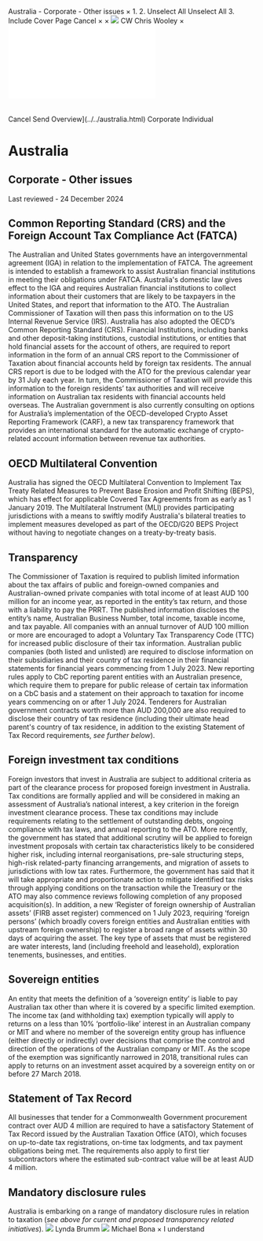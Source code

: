Australia - Corporate - Other issues
×
1.
2.
Unselect All
Unselect All
3.
Include Cover Page
Cancel
×
×
![](../../-/media/world-wide-tax-summaries/attachments/global---chris-wooley.ashx%3Frev=ac5e5f3223b34096b1afc2a6009c7320&revision=ac5e5f32-23b3-4096-b1af-c2a6009c7320&hash=859B7ADC84DC2CBEC9760E9E6EE7DE6D0A8BFCDF)
CW
Chris Wooley
×
![](other-issues.html)
######
Cancel
Send
Overview](../../australia.html)
Corporate
Individual
# Australia
## Corporate - Other issues
Last reviewed - 24 December 2024
## Common Reporting Standard (CRS) and the Foreign Account Tax Compliance Act (FATCA)
The Australian and United States governments have an intergovernmental agreement (IGA) in relation to the implementation of FATCA. The agreement is intended to establish a framework to assist Australian financial institutions in meeting their obligations under FATCA.
Australia's domestic law gives effect to the IGA and requires Australian financial institutions to collect information about their customers that are likely to be taxpayers in the United States, and report that information to the ATO. The Australian Commissioner of Taxation will then pass this information on to the US Internal Revenue Service (IRS).
Australia has also adopted the OECD’s Common Reporting Standard (CRS). Financial Institutions, including banks and other deposit-taking institutions, custodial institutions, or entities that hold financial assets for the account of others, are required to report information in the form of an annual CRS report to the Commissioner of Taxation about financial accounts held by foreign tax residents. The annual CRS report is due to be lodged with the ATO for the previous calendar year by 31 July each year. In turn, the Commissioner of Taxation will provide this information to the foreign residents’ tax authorities and will receive information on Australian tax residents with financial accounts held overseas.
The Australian government is also currently consulting on options for Australia’s implementation of the OECD-developed Crypto Asset Reporting Framework (CARF), a new tax transparency framework that provides an international standard for the automatic exchange of crypto-related account information between revenue tax authorities.
## OECD Multilateral Convention
Australia has signed the OECD Multilateral Convention to Implement Tax Treaty Related Measures to Prevent Base Erosion and Profit Shifting (BEPS), which has effect for applicable Covered Tax Agreements from as early as 1 January 2019. The Multilateral Instrument (MLI) provides participating jurisdictions with a means to swiftly modify Australia's bilateral treaties to implement measures developed as part of the OECD/G20 BEPS Project without having to negotiate changes on a treaty-by-treaty basis.
## Transparency
The Commissioner of Taxation is required to publish limited information about the tax affairs of public and foreign-owned companies and Australian-owned private companies with total income of at least AUD 100 million for an income year, as reported in the entity’s tax return, and those with a liability to pay the PRRT. The published information discloses the entity’s name, Australian Business Number, total income, taxable income, and tax payable.
All companies with an annual turnover of AUD 100 million or more are encouraged to adopt a Voluntary Tax Transparency Code (TTC) for increased public disclosure of their tax information.
Australian public companies (both listed and unlisted) are required to disclose information on their subsidiaries and their country of tax residence in their financial statements for financial years commencing from 1 July 2023.
New reporting rules apply to CbC reporting parent entities with an Australian presence, which require them to prepare for public release of certain tax information on a CbC basis and a statement on their approach to taxation for income years commencing on or after 1 July 2024.
Tenderers for Australian government contracts worth more than AUD 200,000 are also required to disclose their country of tax residence (including their ultimate head parent's country of tax residence, in addition to the existing Statement of Tax Record requirements, *see further below*).
## Foreign investment tax conditions
Foreign investors that invest in Australia are subject to additional criteria as part of the clearance process for proposed foreign investment in Australia. Tax conditions are formally applied and will be considered in making an assessment of Australia’s national interest, a key criterion in the foreign investment clearance process. These tax conditions may include requirements relating to the settlement of outstanding debts, ongoing compliance with tax laws, and annual reporting to the ATO. More recently, the government has stated that additional scrutiny will be applied to foreign investment proposals with certain tax characteristics likely to be considered higher risk, including internal reorganisations, pre-sale structuring steps, high-risk related-party financing arrangements, and migration of assets to jurisdictions with low tax rates.
Furthermore, the government has said that it will take appropriate and proportionate action to mitigate identified tax risks through applying conditions on the transaction while the Treasury or the ATO may also commence reviews following completion of any proposed acquisition(s).
In addition, a new ‘Register of foreign ownership of Australian assets’ (FIRB asset register) commenced on 1 July 2023, requiring ‘foreign persons’ (which broadly covers foreign entities and Australian entities with upstream foreign ownership) to register a broad range of assets within 30 days of acquiring the asset. The key type of assets that must be registered are water interests, land (including freehold and leasehold), exploration tenements, businesses, and entities.
## Sovereign entities
An entity that meets the definition of a ‘sovereign entity’ is liable to pay Australian tax other than where it is covered by a specific limited exemption. The income tax (and withholding tax) exemption typically will apply to returns on a less than 10% ‘portfolio-like’ interest in an Australian company or MIT and where no member of the sovereign entity group has influence (either directly or indirectly) over decisions that comprise the control and direction of the operations of the Australian company or MIT. As the scope of the exemption was significantly narrowed in 2018, transitional rules can apply to returns on an investment asset acquired by a sovereign entity on or before 27 March 2018.
## Statement of Tax Record
All businesses that tender for a Commonwealth Government procurement contract over AUD 4 million are required to have a satisfactory Statement of Tax Record issued by the Australian Taxation Office (ATO), which focuses on up-to-date tax registrations, on-time tax lodgments, and tax payment obligations being met. The requirements also apply to first tier subcontractors where the estimated sub-contract value will be at least AUD 4 million.
## Mandatory disclosure rules
Australia is embarking on a range of mandatory disclosure rules in relation to taxation (*see above for current and proposed transparency related initiatives*).
![](../../-/media/world-wide-tax-summaries/attachments/australia---lynda-brumm.ashx%3Frev=8c950a0ba2ef43088be3eb5834ad73a4&revision=8c950a0b-a2ef-4308-8be3-eb5834ad73a4&hash=73562A4F6162C970B3CC9BB1BDF2A3CF38008A50)
Lynda Brumm
![](../../-/media/world-wide-tax-summaries/australiamichael-bonaaustralia--michael-bonajpg20221109190210322.ashx%3Frev=ddb990eafd4841409f14767fc4b2727e&revision=ddb990ea-fd48-4140-9f14-767fc4b2727e&hash=FE1A017704A46F2BDB615CD91923EFE1E86180DB)
Michael Bona
×
I understand